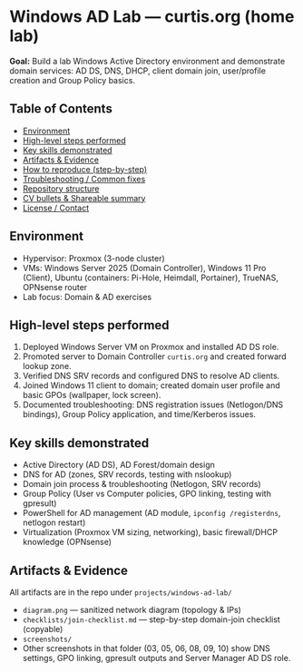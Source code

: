 # Windows AD Lab — curtis.org (home lab)

**Goal:** Build a lab Windows Active Directory environment and demonstrate domain services: AD DS, DNS, DHCP, client domain join, user/profile creation and Group Policy basics.


## Table of Contents
- [Environment](#environment)  
- [High-level steps performed](#high-level-steps-performed)  
- [Key skills demonstrated](#key-skills-demonstrated)  
- [Artifacts & Evidence](#artifacts--evidence)  
- [How to reproduce (step-by-step)](#how-to-reproduce-step-by-step)  
- [Troubleshooting / Common fixes](#troubleshooting--common-fixes)  
- [Repository structure](#repository-structure)  
- [CV bullets & Shareable summary](#cv-bullets--shareable-summary)  
- [License / Contact](#license--contact)


## Environment
- Hypervisor: Proxmox (3-node cluster)  
- VMs: Windows Server 2025 (Domain Controller), Windows 11 Pro (Client), Ubuntu (containers: Pi-Hole, Heimdall, Portainer), TrueNAS, OPNsense router  
- Lab focus: Domain & AD exercises

## High-level steps performed
1. Deployed Windows Server VM on Proxmox and installed AD DS role.  
2. Promoted server to Domain Controller `curtis.org` and created forward lookup zone.  
3. Verified DNS SRV records and configured DNS to resolve AD clients.  
4. Joined Windows 11 client to domain; created domain user profile and basic GPOs (wallpaper, lock screen).  
5. Documented troubleshooting: DNS registration issues (Netlogon/DNS bindings), Group Policy application, and time/Kerberos issues.

## Key skills demonstrated
- Active Directory (AD DS), AD Forest/domain design  
- DNS for AD (zones, SRV records, testing with nslookup)  
- Domain join process & troubleshooting (Netlogon, SRV records)  
- Group Policy (User vs Computer policies, GPO linking, testing with gpresult)  
- PowerShell for AD management (AD module, `ipconfig /registerdns`, netlogon restart)  
- Virtualization (Proxmox VM sizing, networking), basic firewall/DHCP knowledge (OPNsense)


## Artifacts & Evidence
All artifacts are in the repo under `projects/windows-ad-lab/`

- `diagram.png` — sanitized network diagram (topology & IPs)  
- `checklists/join-checklist.md` — step-by-step domain-join checklist (copyable)   
- `screenshots/`
- Other screenshots in that folder (03, 05, 06, 08, 09, 10) show DNS settings, GPO linking, gpresult outputs and Server Manager AD DS role.





